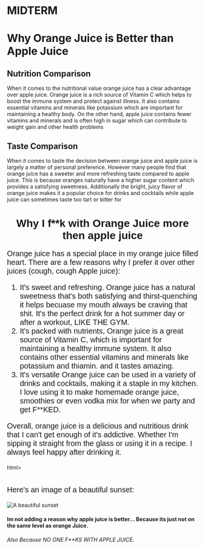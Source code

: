 # MIDTERM

<!DOCTYPE html>
<html>
  </head>
  <body>
    <h1>Why Orange Juice is Better than Apple Juice</h1>
    <h2>Nutrition Comparison</h2>
    <p>When it comes to the nutritional value orange juice has a clear advantage over apple juice. Orange juice is a rich source of Vitamin C which helps to boost the immune system and protect against illness. It also contains essential vitamins and minerals like potassium which are important for maintaining a healthy body. On the other hand, apple juice contains fewer vitamins and minerals and is often high in sugar which can contribute to weight gain and other health problems</p>
    <h2>Taste Comparison</h2>
    <p>When it comes to taste the decision between orange juice and apple juice is largely a matter of personal preference. However many people find that orange juice has a sweeter and more refreshing taste compared to apple juice. This is because oranges naturally have a higher sugar content which provides a satisfying sweetness. Additionally the bright, juicy flavor of orange juice makes it a popular choice for drinks and cocktails while apple juice can sometimes taste too tart or bitter for
      
       
  </head>
  <body>
    <h1 style="font-family: sans-serif; text-align: center;">Why I f**k with Orange Juice more then apple juice</h1>
    <p style="font-family: sans-serif; font-size: 20px;">Orange juice has a special place in my orange juice filled heart. There are a few reasons why I prefer it over other juices (cough, cough Apple juice):</p>
    <ol style="font-family: sans-serif; font-size: 20px;">
      <li>It's sweet and refreshing. Orange juice has a natural sweetness that's both satisfying and thirst-quenching it helps becuase my mouth always be craving that shit. It's the perfect drink for a hot summer day or after a workout, LIKE THE GYM.</li>
      <li>It's packed with nutrients, Orange juice is a great source of Vitamin C, which is important for maintaining a healthy immune system. It also contains other essential vitamins and minerals like potassium and thiamin. and it tastes amazing.</li>
      <li>It's versatile Orange juice can be used in a variety of drinks and cocktails, making it a staple in my kitchen. I love using it to make homemade orange juice, smoothies or even vodka mix for when we party and get F**KED.</li>
    </ol>
    <p style="font-family: sans-serif; font-size: 20px;">Overall, orange juice is a delicious and nutritious drink that I can't get enough of it's addictive. Whether I'm sipping it straight from the glass or using it in a recipe. I always feel happy after drinking it.</p>
  </body>
</html>
<head>
  html>
  <head>
  </head>
  <body>
    <h1 style="font-family: sans-serif; text-align: center;"></h1>
    <p style="font-family: sans-serif; font-size: 20px;">Here's an image of a beautiful sunset:</p>
    <img src="https://ars.els-cdn.com/content/image/3-s2.0-B9780128022306000126-f12-02-9780128022306.jpg" alt="A beautiful sunset">
  </body>
</html>
  <h4>Im not adding a reason why apple juice is better... Because its just not on the same level as orange Juice.</h4>
  <h6>Also Because NO ONE F**KS WITH APPLE JUICE.</h6>
 

